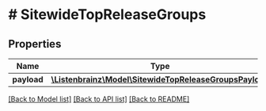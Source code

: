 # # SitewideTopReleaseGroups

## Properties

Name | Type | Description | Notes
------------ | ------------- | ------------- | -------------
**payload** | [**\Listenbrainz\Model\SitewideTopReleaseGroupsPayload**](SitewideTopReleaseGroupsPayload.md) |  |

[[Back to Model list]](../../README.md#models) [[Back to API list]](../../README.md#endpoints) [[Back to README]](../../README.md)

